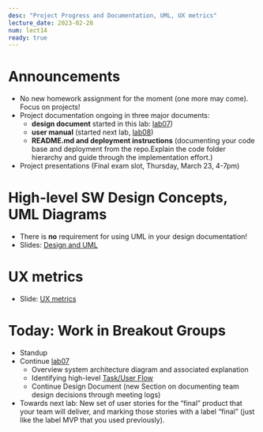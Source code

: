 ```yaml
---
desc: "Project Progress and Documentation, UML, UX metrics"
lecture_date: 2023-02-28
num: lect14
ready: true
---
```


# Announcements
* No new homework assignment for the moment (one more may come). Focus on projects!   
* Project documentation ongoing in three major documents: 
    * **design document** started in this lab: [lab07](https://ucsb-cs148.github.io/w23/lab/lab07/))
    * **user manual** (started next lab, [lab08](https://ucsb-cs148.github.io/w23/lab/lab08/))
    * **README.md and deployment instructions** (documenting your code base and deployment from the repo.Explain the code folder hierarchy and guide through the implementation effort.)  
* Project presentations (Final exam slot, Thursday, March 23, 4-7pm)

# High-level SW Design Concepts, UML Diagrams 
* There is **no** requirement for using UML in your design documentation! 
* Slides: [Design and UML](https://sites.cs.ucsb.edu/~holl/CS148/handouts/Slides_DesignAndUML.pdf)

# UX metrics
* Slide: [UX metrics](https://sites.cs.ucsb.edu/~holl/CS148/handouts/UXMetrics.pdf)

# Today: Work in Breakout Groups
* Standup
* Continue [lab07](https://ucsb-cs148.github.io/w23/lab/lab07/) 
    * Overview system architecture diagram and associated explanation
    * Identifying high-level [Task/User Flow](https://careerfoundry.com/en/blog/ux-design/what-are-user-flows/)     
    * Continue Design Document (new Section on documenting team design decisions through meeting logs)
* Towards next lab: New set of user stories for the “final” product that your team will deliver, and marking those stories with a label “final” (just like the label MVP that you used previously). 





